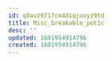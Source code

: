 ```yaml
---
id: q8avz9717cm4diqjuvyz9td
title: Misc_breakable_pot1c
desc: ''
updated: 1681954914796
created: 1681954914796
---
```

